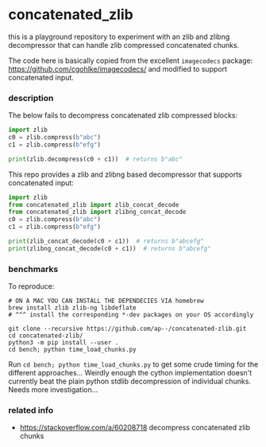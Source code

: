 # concatenated_zlib

this is a playground repository to experiment with an zlib and zlibng
decompressor that can handle zlib compressed concatenated chunks.

The code here is basically copied from the excellent `imagecodecs` package:
https://github.com/cgohlke/imagecodecs/
and modified to support concatenated input.

### description

The below fails to decompress concatenated zlib compressed blocks:
```python
import zlib
c0 = zlib.compress(b"abc")
c1 = zlib.compress(b"efg")

print(zlib.decompress(c0 + c1))  # returns b"abc"
```

This repo provides a zlib and zlibng based decompressor that supports concatenated
input:

```python
import zlib
from concatenated_zlib import zlib_concat_decode
from concatenated_zlib import zlibng_concat_decode
c0 = zlib.compress(b"abc")
c1 = zlib.compress(b"efg")

print(zlib_concat_decode(c0 + c1))  # returns b"abcefg"
print(zlibng_concat_decode(c0 + c1))  # returns b"abcefg"
```

### benchmarks

To reproduce:
```shell
# ON A MAC YOU CAN INSTALL THE DEPENDECIES VIA homebrew
brew install zlib zlib-ng libdeflate
# ^^^ install the corresponding *-dev packages on your OS accordingly

git clone --recursive https://github.com/ap--/concatenated-zlib.git
cd concatenated-zlib/
python3 -m pip install --user .
cd bench; python time_load_chunks.py
```

Run `cd bench; python time_load_chunks.py` to get some crude timing for the different
approaches... Weirdly enough the cython implementation doesn't currently beat
the plain python stdlib decompression of individual chunks. Needs more
investigation...


### related info

- https://stackoverflow.com/a/60208718 decompress concatenated zlib chunks
